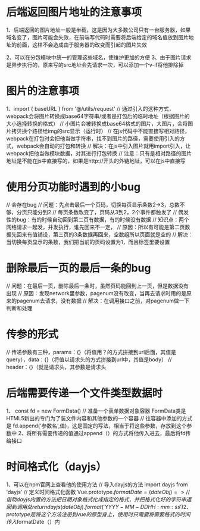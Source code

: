 # 后端返回图片地址的注意事项
1、后端返回的图片地址一般是半截，这是因为大多数公司只有一台服务器，如果域名变了，图片可能会失效，在前端写代码时需要将后端给定的域名值放到图片地址的前面，这样不会造成由于服务器的改变而引起的图片失效
<!--后端返回图片地址的经验：
        为何返回的图片地址是半截？
        原因：因为服务器的域名是来回变化的，所以数据库中里的地址只有相对路径
        要求：当前端需要请求此图片的时候，后端告诉你图片文件的真身服务器域名，前端自己拼接前缀
 -->
 2、可以在分包模块中统一的管理这些域名，使维护更加的方便
 3、由于图片请求是异步执行的，原来写的src地址会先请求一次，可以添加一个v-if将他排除掉
 <!-- 积累知识：
        组件创建时，会用data里的默认值，让标签中的值先渲染一遍
        你的网络请求回来时，data数据发生变化，会让原来的dom元素发生更新
        小问题：第一次渲染的时候无值可能会导致一些报错，但是效果还是出来了
        解决1：v-if先不让无值的代码指行
        解决2：添加一个空字符串
 -->

 # 图片的注意事项
 1、import { baseURL } from '@/utils/request'
// 通过引入的这种方式，webpack会将图片转换成base64字符串/或者是打包后的临时地址（根据图片的大小选择转换的格式）
// 小图片会被转换成base64格式的图片，大图片，会将图片拷贝换个路径给img的src显示（运行时）
// 在js代码中不能直接写相对路径，webpack在打包时会把他当做字符串，找不到图片的路径，需要使用引入的方式，webpack会自动的打包和转换
// 解决：在js中引入图片就用import引入，让webpack把他当做模块数据，对其进行打包转换
// 注意：只有是相对路径的图片地址是不能在js中直接写的，如果是http://开头的外链地址，可以在js中直接写

# 使用分页功能时遇到的小bug
// 会存在bug
      // 问题：先点击最后一个页码，切换每页显示条数2->3，总数不够，分页只能分到2
      // 每页条数改变了，页码从3到2，2个事件都触发了
      // 偶发性的bug：有的时候自动回到第二页有数据，有的时候没有数据
      // 知识点：两个网络请求一起发，并发执行，谁先回来不一定，
      // 原因：所以有可能是第二页数据先回来有值铺设，第三页的3条数据再回来，空数组所以页面就是空的
      // 解决：当切换每页显示的条数，我们把当前的页码设置为1，而且标签里要设置
<!-- 主要是改变所显示的页码数，使两次请求都一样 -->

# 删除最后一页的最后一条的bug
  // 问题：在最后一页，删除最后一条时，虽然页码能回到上一页，但是数据没有出现
      // 原因：发现network里参数，pagenum没有改变，当再去请求时用的是原来的pagenum去请求，没有数据
      // 解决：在调用接口之前，对pagenum做一下判断和处理
<!-- 他返回的还是最后一页的数据，这时需要将pagenum-1，注意在分页时每个数组存放的是当前页的数据不包含其他页面，所以可以通过数组的长度来判断改页还有多少数据，进而对其判断 -->

# 传参的形式
// 传递参数有三种，params：{}（将值用？的方式拼接到url后面，其值是query），data：{}（将值以请求头的方式拼接到url中，其值是body）
// header：{}（就是请求头，其参数是请求头

# 后端需要传递一个文件类型数据时
1、 const fd = new FormData() // 准备一个表单数据对象容器 FormData类是HTML5新出的专门为了装文件内容和其他参数的一个容器
        // 往容器中添加的方式是 fd.append('参数名',值)，这是固定的写法，相当于将这些参数，存放到这个参数中
2、将所有需要传递的值通过append（）的方式将他传入进去，最后将fd传给接口

# 时间格式化（dayjs）
1、可以在npm官网上查看他的使用方法
// 导入dayjs的方法
import dayjs from 'dayjs'
// 定义时间格式化函数
Vue.prototype.$formatDate = (dateObj) => {
  // 借助dayjs内置的方法把日期对象格式化成指定的格式，并把格式化好的字符串返回到调用处
    return dayjs(dateObj).format('YYYY-MM-DD HH:mm:ss')
}
2、prototype是将这个方法注册到vue的原型身上，使用时只需要将需要格式的时间传入$formatDate（）内